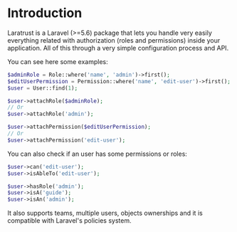 # Introduction

Laratrust is a Laravel (>=5.6) package that lets you handle very easily everything related with authorization (roles and permissions) inside your application. All of this through a very simple configuration process and API.

You can see here some examples:

```php
$adminRole = Role::where('name', 'admin')->first();
$editUserPermission = Permission::where('name', 'edit-user')->first();
$user = User::find(1);

$user->attachRole($adminRole);
// Or
$user->attachRole('admin');

$user->attachPermission($editUserPermission);
// Or
$user->attachPermission('edit-user');
```

You can also check if an user has some permissions or roles:

```php
$user->can('edit-user');
$user->isAbleTo('edit-user');

$user->hasRole('admin');
$user->isA('guide');
$user->isAn('admin');
```

It also supports teams, multiple users, objects ownerships and it is compatible with Laravel's policies system.